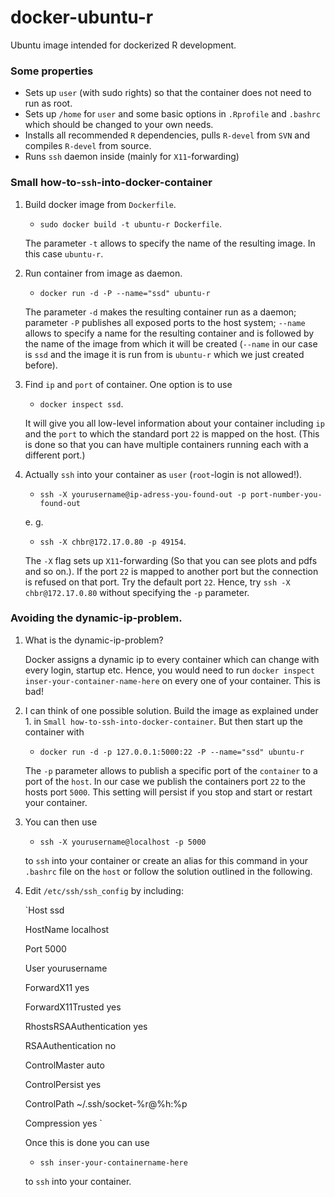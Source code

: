docker-ubuntu-r
===============

Ubuntu image intended for dockerized R development.

### Some properties

* Sets up `user` (with sudo rights) so that the container does not need to
  run as root.
* Sets up `/home` for `user` and some basic options in `.Rprofile` and
  `.bashrc` which should be changed to your own needs.
* Installs all recommended `R` dependencies, pulls `R-devel` from `SVN` and
  compiles `R-devel` from source.
* Runs `ssh` daemon inside (mainly for `X11`-forwarding)

### Small how-to-`ssh`-into-docker-container

1. Build docker image from `Dockerfile`.
   * `sudo docker build -t ubuntu-r Dockerfile`.
   
   The parameter `-t` allows to specify the name of the resulting image.
   In this case `ubuntu-r`.

2. Run container from image as daemon.
   * `docker run -d -P --name="ssd" ubuntu-r`
   
   The parameter `-d` makes the resulting container run as a daemon;
   parameter `-P` publishes all exposed ports to the host system; `--name`
   allows to specify a name for the resulting container and is followed by
   the name of the image from which it will be created (`--name` in our
   case is `ssd` and the image it is run from is `ubuntu-r` which we just
   created before).

3. Find `ip` and `port` of container. One option is to use
   * `docker inspect ssd`.

   It will give you all low-level information about your container
   including `ip` and the `port` to which the standard port `22` is mapped
   on the host. (This is done so that you can have multiple containers
   running each with a different port.)

4. Actually `ssh` into your container as `user` (`root`-login is not
   allowed!).
   * `ssh -X yourusername@ip-adress-you-found-out -p
   port-number-you-found-out`

   e. g.

   * `ssh -X chbr@172.17.0.80 -p 49154`.

   The `-X` flag sets up `X11`-forwarding (So that you can see plots and
   pdfs and so on.). If the port `22` is mapped to another port but the
   connection is refused on that port. Try the default port `22`. Hence,
   try `ssh -X chbr@172.17.0.80` without specifying the `-p` parameter.

### Avoiding the dynamic-ip-problem.

1. What is the dynamic-ip-problem?

   Docker assigns a dynamic ip to every container which can change with
   every login, startup etc. Hence, you would need to run `docker inspect
   inser-your-container-name-here` on every one of your container. This is
   bad!
   
2. I can think of one possible solution. Build the image as explained
   under 1. in `Small how-to-ssh-into-docker-container`. But then start up
   the container with

   * `docker run -d -p 127.0.0.1:5000:22 -P --name="ssd" ubuntu-r`
   
   The `-p` parameter allows to publish a specific port of the `container`
   to a port of the `host`. In our case we publish the containers port
   `22` to the hosts port `5000`. This setting will persist if you stop
   and start or restart your container.

3. You can then use

   * `ssh -X yourusername@localhost -p 5000`

   to `ssh` into your container or create an alias for this command in
   your `.bashrc` file on the `host` or follow the solution outlined in
   the following.

4. Edit `/etc/ssh/ssh_config` by including:

   `Host ssd

   HostName localhost

   Port 5000

   User yourusername

   ForwardX11 yes

   ForwardX11Trusted yes

   RhostsRSAAuthentication yes

   RSAAuthentication no

   ControlMaster auto

   ControlPersist yes

   ControlPath ~/.ssh/socket-%r@%h:%p

   Compression yes
   `

   Once this is done you can use

   * `ssh inser-your-containername-here`
   
   to `ssh` into your container.


